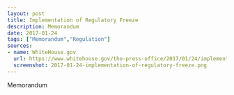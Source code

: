 ```yaml
---
layout: post
title: Implementation of Regulatory Freeze
description: Memorandum
date: 2017-01-24
tags: ["Memorandum","Regulation"]
sources: 
- name: WhiteHouse.gov
  url: https://www.whitehouse.gov/the-press-office/2017/01/24/implementation-regulatory-freeze
  screenshot: 2017-01-24-implementation-of-regulatory-freeze.png
---
```

Memorandum